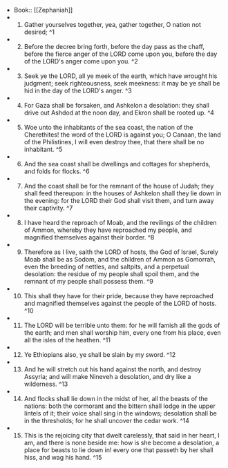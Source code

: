 - Book:: [[Zephaniah]]
- 1. Gather yourselves together, yea, gather together, O nation not desired; ^1
- 2. Before the decree bring forth, before the day pass as the chaff, before the fierce anger of the LORD come upon you, before the day of the LORD's anger come upon you. ^2
- 3. Seek ye the LORD, all ye meek of the earth, which have wrought his judgment; seek righteousness, seek meekness: it may be ye shall be hid in the day of the LORD's anger. ^3
- 4. For Gaza shall be forsaken, and Ashkelon a desolation: they shall drive out Ashdod at the noon day, and Ekron shall be rooted up. ^4
- 5. Woe unto the inhabitants of the sea coast, the nation of the Cherethites! the word of the LORD is against you; O Canaan, the land of the Philistines, I will even destroy thee, that there shall be no inhabitant. ^5
- 6. And the sea coast shall be dwellings and cottages for shepherds, and folds for flocks. ^6
- 7. And the coast shall be for the remnant of the house of Judah; they shall feed thereupon: in the houses of Ashkelon shall they lie down in the evening: for the LORD their God shall visit them, and turn away their captivity. ^7
- 8. I have heard the reproach of Moab, and the revilings of the children of Ammon, whereby they have reproached my people, and magnified themselves against their border. ^8
- 9. Therefore as I live, saith the LORD of hosts, the God of Israel, Surely Moab shall be as Sodom, and the children of Ammon as Gomorrah, even the breeding of nettles, and saltpits, and a perpetual desolation: the residue of my people shall spoil them, and the remnant of my people shall possess them. ^9
- 10. This shall they have for their pride, because they have reproached and magnified themselves against the people of the LORD of hosts. ^10
- 11. The LORD will be terrible unto them: for he will famish all the gods of the earth; and men shall worship him, every one from his place, even all the isles of the heathen. ^11
- 12. Ye Ethiopians also, ye shall be slain by my sword. ^12
- 13. And he will stretch out his hand against the north, and destroy Assyria; and will make Nineveh a desolation, and dry like a wilderness. ^13
- 14. And flocks shall lie down in the midst of her, all the beasts of the nations: both the cormorant and the bittern shall lodge in the upper lintels of it; their voice shall sing in the windows; desolation shall be in the thresholds; for he shall uncover the cedar work. ^14
- 15. This is the rejoicing city that dwelt carelessly, that said in her heart, I am, and there is none beside me: how is she become a desolation, a place for beasts to lie down in! every one that passeth by her shall hiss, and wag his hand. ^15
